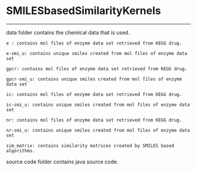 # SMILESbasedSimilarityKernels
****************************************************************
data folder contains the chemical data that is used.

	e : contains mol files of enzyme data set retrieved from KEGG drug.
	
	e-smi_u: contains unique smiles created from mol files of enzyme data set
	
	gpcr: contains mol files of enzyme data set retrieved from KEGG drug.
	
	gpcr-smi_u: contains unique smiles created from mol files of enzyme data set
	
	ic: contains mol files of enzyme data set retrieved from KEGG drug.
	
	ic-smi_u: contains unique smiles created from mol files of enzyme data set
	
	nr: contains mol files of enzyme data set retrieved from KEGG drug.
	
	nr-smi_u: contains unique smiles created from mol files of enzyme data set
	
	sim_matrix: contains similarity matrices created by SMILES based algorithms.
	
source code folder contains java source code.
